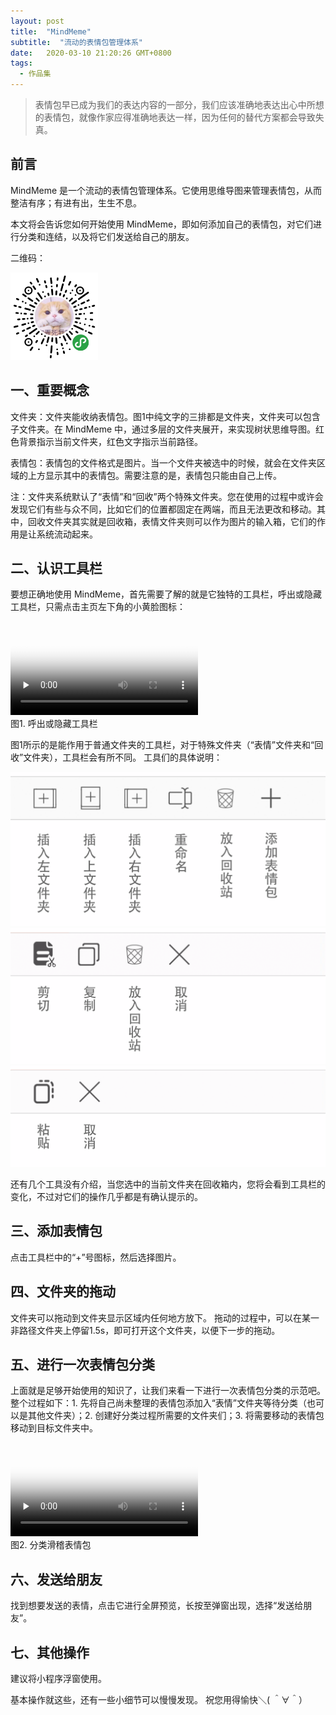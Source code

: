 ```yaml
---
layout: post
title:  "MindMeme"
subtitle:  "流动的表情包管理体系"
date:   2020-03-10 21:20:26 GMT+0800
tags:
  - 作品集
---
```


> 表情包早已成为我们的表达内容的一部分，我们应该准确地表达出心中所想的表情包，就像作家应得准确地表达一样，因为任何的替代方案都会导致失真。

## 前言

MindMeme 是一个流动的表情包管理体系。它使用思维导图来管理表情包，从而整洁有序；有进有出，生生不息。

本文将会告诉您如何开始使用 MindMeme，即如何添加自己的表情包，对它们进行分类和连结，以及将它们发送给自己的朋友。

二维码：

<img style="width: 140px;" src="/assets/images/posts/mindmeme/qrcode.jpg" alt="qrcode" />

## 一、重要概念

文件夹：文件夹能收纳表情包。图1中纯文字的三排都是文件夹，文件夹可以包含子文件夹。在 MindMeme 中，通过多层的文件夹展开，来实现树状思维导图。红色背景指示当前文件夹，红色文字指示当前路径。

表情包：表情包的文件格式是图片。当一个文件夹被选中的时候，就会在文件夹区域的上方显示其中的表情包。需要注意的是，表情包只能由自己上传。

注：文件夹系统默认了“表情”和“回收”两个特殊文件夹。您在使用的过程中或许会发现它们有些与众不同，比如它们的位置都固定在两端，而且无法更改和移动。其中，回收文件夹其实就是回收箱，表情文件夹则可以作为图片的输入箱，它们的作用是让系统流动起来。
  
## 二、认识工具栏

要想正确地使用 MindMeme，首先需要了解的就是它独特的工具栏，呼出或隐藏工具栏，只需点击主页左下角的小黄脸图标：

<div class="center-container">
  <video id="video" class="phone-size" controls="" preload="none" poster="/assets/images/posts/mindmeme/toolbar.png" >
  <source id="mp4" class="phone-size" src="/assets/images/posts/mindmeme/toolbar.mp4" type="video/mp4">
  </video>
  <div class="caption">图1. 呼出或隐藏工具栏</div>
</div>

图1所示的是能作用于普通文件夹的工具栏，对于特殊文件夹（“表情”文件夹和“回收”文件夹），工具栏会有所不同。
工具们的具体说明：

<div class="center-container">
  <img class="phone-size" src="/assets/images/posts/mindmeme/toolbar1.png" alt="toolbar" />
</div>
<div class="center-container">
  <img class="phone-size" src="/assets/images/posts/mindmeme/toolbar2.png" alt="toolbar" />
</div>
<div class="center-container">
  <img class="phone-size" src="/assets/images/posts/mindmeme/toolbar3.png" alt="toolbar" />
</div>

还有几个工具没有介绍，当您选中的当前文件夹在回收箱内，您将会看到工具栏的变化，不过对它们的操作几乎都是有确认提示的。

## 三、添加表情包

点击工具栏中的“+”号图标，然后选择图片。

## 四、文件夹的拖动

文件夹可以拖动到文件夹显示区域内任何地方放下。
拖动的过程中，可以在某一非路径文件夹上停留1.5s，即可打开这个文件夹，以便下一步的拖动。

## 五、进行一次表情包分类

上面就是足够开始使用的知识了，让我们来看一下进行一次表情包分类的示范吧。整个过程如下：1. 先将自己尚未整理的表情包添加入“表情”文件夹等待分类（也可以是其他文件夹）；2. 创建好分类过程所需要的文件夹们；3. 将需要移动的表情包移动到目标文件夹中。

<div class="center-container">
  <video id="video" class="phone-size" controls="" preload="none" poster="/assets/images/posts/mindmeme/classifyMemes.png" >
  <source id="mp4" class="phone-size" src="/assets/images/posts/mindmeme/classifyMemes.mp4" type="video/mp4">
  </video>
  <div class="caption">图2. 分类滑稽表情包</div>
</div>

## 六、发送给朋友

找到想要发送的表情，点击它进行全屏预览，长按至弹窗出现，选择“发送给朋友”。

## 七、其他操作

建议将小程序浮窗使用。

基本操作就这些，还有一些小细节可以慢慢发现。
祝您用得愉快＼( ＾∀＾）


